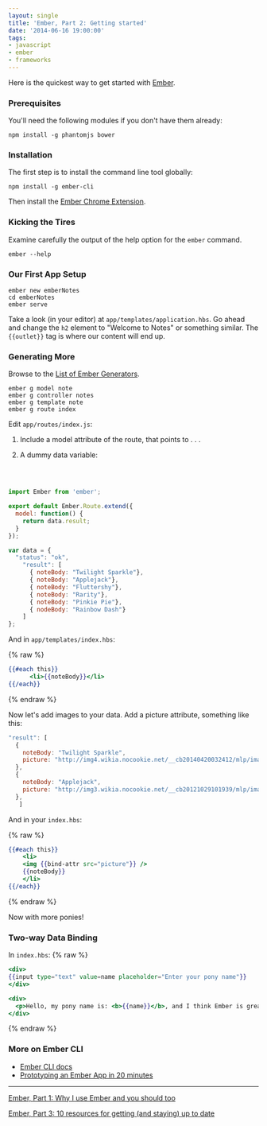 ```yaml
---
layout: single
title: 'Ember, Part 2: Getting started'
date: '2014-06-16 19:00:00'
tags:
- javascript
- ember
- frameworks
---
```


Here is the quickest way to get started with [Ember](http://emberjs.com/).
### Prerequisites

You'll need the following modules if you don't have them already:

    npm install -g phantomjs bower

### Installation

The first step is to install the command line tool globally:

    npm install -g ember-cli

Then install the [Ember Chrome Extension](https://chrome.google.com/webstore/detail/ember-inspector/bmdblncegkenkacieihfhpjfppoconhi).

### Kicking the Tires

Examine carefully the output of the help option for the `ember` command.

    ember --help

### Our First App Setup

    ember new emberNotes
    cd emberNotes
    ember serve

Take a look (in your editor) at `app/templates/application.hbs`. Go ahead and change the `h2` element to "Welcome to Notes" or something similar. The `{{outlet}}` tag is where our content will end up.

### Generating More

Browse to the [List of Ember Generators](https://github.com/cavneb/loom-generators-ember-appkit/tree/master/loom/generators).

    ember g model note
    ember g controller notes
    ember g template note
    ember g route index

Edit `app/routes/index.js`:

1. Include a model attribute of the route, that points to . . . 

2. A dummy data variable:

<br>

```javascript

import Ember from 'ember';

export default Ember.Route.extend({
  model: function() {
    return data.result;
  }
});

var data = {
  "status": "ok",
    "result": [
      { noteBody: "Twilight Sparkle"},
      { noteBody: "Applejack"},
      { noteBody: "Fluttershy"},
      { noteBody: "Rarity"},
      { noteBody: "Pinkie Pie"},
      { nodeBody: "Rainbow Dash"}
    ]
};
```

And in `app/templates/index.hbs`:

{% raw %}
```hbs
{{#each this}}
      <li>{{noteBody}}</li>
{{/each}}
```
{% endraw %}

Now let's add images to your data. Add a picture attribute, something like this:

```javascript
"result": [
  {
    noteBody: "Twilight Sparkle",
    picture: "http://img4.wikia.nocookie.net/__cb20140420032412/mlp/images/thumb/e/e0/Twilight_Sparkle_after_drying_herself_S1E03.png/209px-Twilight_Sparkle_after_drying_herself_S1E03.png"
  },
  {
    noteBody: "Applejack",
    picture: "http://img3.wikia.nocookie.net/__cb20121029101939/mlp/images/thumb/e/ee/Applejack_proud_of_herself_S1E01.png/209px-Applejack_proud_of_herself_S1E01.png"
  },
   ]
```

And in your `index.hbs`:

{% raw %}
```hbs
{{#each this}}
    <li>
    <img {{bind-attr src="picture"}} />
    {{noteBody}}
    </li>
{{/each}}
```
{% endraw %}

Now with more ponies!

### Two-way Data Binding

In `index.hbs`:
{% raw %}
```hbs
<div>
{{input type="text" value=name placeholder="Enter your pony name"}}
</div>

<div>
  <p>Hello, my pony name is: <b>{{name}}</b>, and I think Ember is great!</p>
</div>
```
{% endraw %}

### More on Ember CLI

* [Ember CLI docs](http://iamstef.net/ember-cli/)
* [Prototyping an Ember App in 20 minutes](https://www.youtube.com/watch?v=Hm8XsgKT0Qw)

<hr>

[Ember, Part 1: Why I use Ember and you should too](https://www.codefellows.org/blog/ember-part-1-why-i-use-ember-and-you-should-too)

[Ember, Part 3: 10 resources for getting (and staying) up to date](https://www.codefellows.org/blog/ember-part-3-10-resources-for-getting-and-staying-up-to-date)